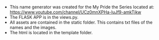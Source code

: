 - This name generator was created for the My Pride the Series located at: https://www.youtube.com/channel/UCz0mnXPHa-luJf9-amkTjkw
- The FLASK APP is in the views.py. 
- All assets are contained in the static folder. This contains txt files of the names and the images. 
- The html is located in the template folder. 
